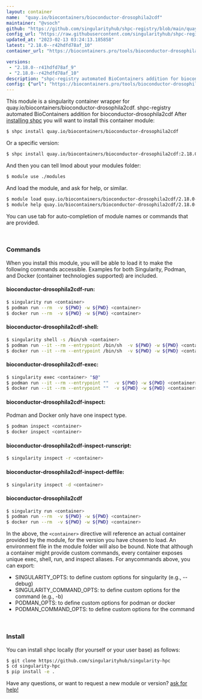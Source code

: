 ```yaml
---
layout: container
name:  "quay.io/biocontainers/bioconductor-drosophila2cdf"
maintainer: "@vsoch"
github: "https://github.com/singularityhub/shpc-registry/blob/main/quay.io/biocontainers/bioconductor-drosophila2cdf/container.yaml"
config_url: "https://raw.githubusercontent.com/singularityhub/shpc-registry/main/quay.io/biocontainers/bioconductor-drosophila2cdf/container.yaml"
updated_at: "2023-02-13 03:24:13.185858"
latest: "2.18.0--r42hdfd78af_10"
container_url: "https://biocontainers.pro/tools/bioconductor-drosophila2cdf"

versions:
 - "2.18.0--r41hdfd78af_9"
 - "2.18.0--r42hdfd78af_10"
description: "shpc-registry automated BioContainers addition for bioconductor-drosophila2cdf"
config: {"url": "https://biocontainers.pro/tools/bioconductor-drosophila2cdf", "maintainer": "@vsoch", "description": "shpc-registry automated BioContainers addition for bioconductor-drosophila2cdf", "latest": {"2.18.0--r42hdfd78af_10": "sha256:ae7a6cf490a433bf42385f02d813c857e28aedb8ebc36765b260e998973e6d28"}, "tags": {"2.18.0--r41hdfd78af_9": "sha256:11452b0f23ea09fcb3534a72f9ddad646d0281a6c2c8030fe82a1c2ea92d4014", "2.18.0--r42hdfd78af_10": "sha256:ae7a6cf490a433bf42385f02d813c857e28aedb8ebc36765b260e998973e6d28"}, "docker": "quay.io/biocontainers/bioconductor-drosophila2cdf"}
---
```


This module is a singularity container wrapper for quay.io/biocontainers/bioconductor-drosophila2cdf.
shpc-registry automated BioContainers addition for bioconductor-drosophila2cdf
After [installing shpc](#install) you will want to install this container module:


```bash
$ shpc install quay.io/biocontainers/bioconductor-drosophila2cdf
```

Or a specific version:

```bash
$ shpc install quay.io/biocontainers/bioconductor-drosophila2cdf:2.18.0--r42hdfd78af_10
```

And then you can tell lmod about your modules folder:

```bash
$ module use ./modules
```

And load the module, and ask for help, or similar.

```bash
$ module load quay.io/biocontainers/bioconductor-drosophila2cdf/2.18.0--r42hdfd78af_10
$ module help quay.io/biocontainers/bioconductor-drosophila2cdf/2.18.0--r42hdfd78af_10
```

You can use tab for auto-completion of module names or commands that are provided.

<br>

### Commands

When you install this module, you will be able to load it to make the following commands accessible.
Examples for both Singularity, Podman, and Docker (container technologies supported) are included.

#### bioconductor-drosophila2cdf-run:

```bash
$ singularity run <container>
$ podman run --rm  -v ${PWD} -w ${PWD} <container>
$ docker run --rm  -v ${PWD} -w ${PWD} <container>
```

#### bioconductor-drosophila2cdf-shell:

```bash
$ singularity shell -s /bin/sh <container>
$ podman run --it --rm --entrypoint /bin/sh  -v ${PWD} -w ${PWD} <container>
$ docker run --it --rm --entrypoint /bin/sh  -v ${PWD} -w ${PWD} <container>
```

#### bioconductor-drosophila2cdf-exec:

```bash
$ singularity exec <container> "$@"
$ podman run --it --rm --entrypoint ""  -v ${PWD} -w ${PWD} <container> "$@"
$ docker run --it --rm --entrypoint ""  -v ${PWD} -w ${PWD} <container> "$@"
```

#### bioconductor-drosophila2cdf-inspect:

Podman and Docker only have one inspect type.

```bash
$ podman inspect <container>
$ docker inspect <container>
```

#### bioconductor-drosophila2cdf-inspect-runscript:

```bash
$ singularity inspect -r <container>
```

#### bioconductor-drosophila2cdf-inspect-deffile:

```bash
$ singularity inspect -d <container>
```



#### bioconductor-drosophila2cdf

```bash
$ singularity run <container>
$ podman run --rm  -v ${PWD} -w ${PWD} <container>
$ docker run --rm  -v ${PWD} -w ${PWD} <container>
```


In the above, the `<container>` directive will reference an actual container provided
by the module, for the version you have chosen to load. An environment file in the
module folder will also be bound. Note that although a container
might provide custom commands, every container exposes unique exec, shell, run, and
inspect aliases. For anycommands above, you can export:

 - SINGULARITY_OPTS: to define custom options for singularity (e.g., --debug)
 - SINGULARITY_COMMAND_OPTS: to define custom options for the command (e.g., -b)
 - PODMAN_OPTS: to define custom options for podman or docker
 - PODMAN_COMMAND_OPTS: to define custom options for the command

<br>

### Install

You can install shpc locally (for yourself or your user base) as follows:

```bash
$ git clone https://github.com/singularityhub/singularity-hpc
$ cd singularity-hpc
$ pip install -e .
```

Have any questions, or want to request a new module or version? [ask for help!](https://github.com/singularityhub/singularity-hpc/issues)